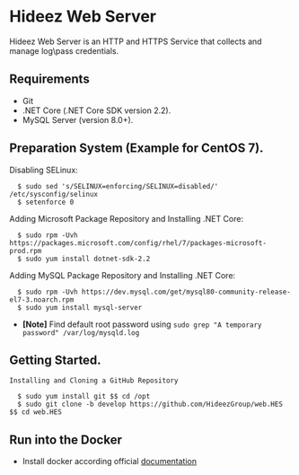 # Hideez Web Server

Hideez Web Server is an HTTP and HTTPS Service that collects and manage log\pass credentials.

## Requirements

  * Git
  * .NET Core (.NET Core SDK version 2.2).
  * MySQL Server (version 8.0+).

## Preparation System (Example for CentOS 7).

  Disabling SELinux:

```shell
  $ sudo sed 's/SELINUX=enforcing/SELINUX=disabled/' /etc/sysconfig/selinux
  $ setenforce 0
```

  Adding Microsoft Package Repository and Installing .NET Core:

```shell
  $ sudo rpm -Uvh https://packages.microsoft.com/config/rhel/7/packages-microsoft-prod.rpm
  $ sudo yum install dotnet-sdk-2.2
```

  Adding MySQL Package Repository and Installing .NET Core:

```shell
  $ sudo rpm -Uvh https://dev.mysql.com/get/mysql80-community-release-el7-3.noarch.rpm
  $ sudo yum install mysql-server
```
  * **[Note]** Find default root password using `sudo grep "A temporary password" /var/log/mysqld.log`

## Getting Started.

    Installing and Cloning a GitHub Repository

```shell
  $ sudo yum install git $$ cd /opt
  $ sudo git clone -b develop https://github.com/HideezGroup/web.HES $$ cd web.HES
```

## Run into the Docker
  * Install docker according official [documentation](https://docs.docker.com/install/linux/docker-ce/debian/)